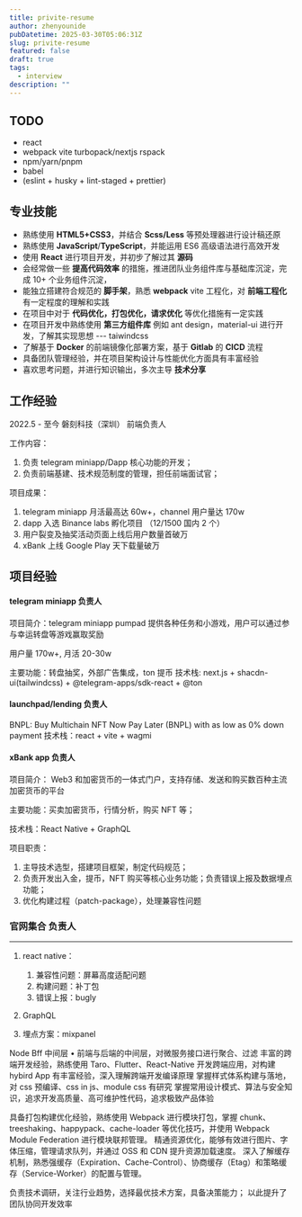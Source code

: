 ```yaml
---
title: privite-resume
author: zhenyounide
pubDatetime: 2025-03-30T05:06:31Z
slug: privite-resume
featured: false
draft: true
tags:
  - interview
description: ""
---
```


## TODO

- react
- webpack vite turbopack/nextjs rspack
- npm/yarn/pnpm
- babel
- (eslint + husky + lint-staged + prettier)

## 专业技能

- 熟练使用 **HTML5+CSS3**，并结合 **Scss/Less** 等预处理器进行设计稿还原
- 熟练使用 **JavaScript**/**TypeScript**，并能运用 ES6 高级语法进行高效开发
- 使用 **React** 进行项目开发，并初步了解过其 **源码**
- 会经常做一些 **提高代码效率** 的措施，推进团队业务组件库与基础库沉淀，完成 10+ 个业务组件沉淀，
- 能独立搭建符合规范的 **脚手架**，熟悉 **webpack** vite 工程化，对 **前端工程化** 有一定程度的理解和实践
- 在项目中对于 **代码优化，打包优化，请求优化** 等优化措施有一定实践
- 在项目开发中熟练使用 **第三方组件库** 例如 ant design，material-ui 进行开发，了解其实现思想 --- taiwindcss
- 了解基于 **Docker** 的前端镜像化部署方案，基于 **Gitlab** 的 **CICD** 流程
- 具备团队管理经验，并在项目架构设计与性能优化方面具有丰富经验
- 喜欢思考问题，并进行知识输出，多次主导 **技术分享**

## 工作经验

2022.5 - 至今 磐刻科技（深圳） 前端负责人

工作内容：

1. 负责 telegram miniapp/Dapp 核心功能的开发；
2. 负责前端基建、技术规范制度的管理，担任前端面试官；

项目成果：

1. telegram miniapp 月活最高达 60w+，channel 用户量达 170w
2. dapp 入选 Binance labs 孵化项目 （12/1500 国内 2 个）
3. 用户裂变及抽奖活动页面上线后用户数量首破万
4. xBank 上线 Google Play 天下载量破万

## 项目经验

#### telegram miniapp 负责人

项目简介：telegram miniapp pumpad 提供各种任务和小游戏，用户可以通过参与幸运转盘等游戏赢取奖励

用户量 170w+, 月活 20-30w

主要功能：转盘抽奖，外部广告集成，ton 提币
技术栈: next.js + shacdn-ui(tailwindcss) + @telegram-apps/sdk-react + @ton

#### launchpad/lending 负责人

BNPL: Buy Multichain NFT Now Pay Later (BNPL) with as low as 0% down payment
技术栈：react + vite + wagmi

#### xBank app 负责人

项目简介： Web3 和加密货币的一体式门户，支持存储、发送和购买数百种主流加密货币的平台

主要功能：买卖加密货币，行情分析，购买 NFT 等；

技术栈：React Native + GraphQL

项目职责：

1. 主导技术选型，搭建项目框架，制定代码规范；
2. 负责开发出入金，提币，NFT 购买等核心业务功能；负责错误上报及数据埋点功能；
3. 优化构建过程（patch-package），处理兼容性问题

### 官网集合 负责人

---

1. react native：

   1. 兼容性问题：屏幕高度适配问题
   2. 构建问题：补丁包
   3. 错误上报：bugly

2. GraphQL

3. 埋点方案：mixpanel

Node Bff 中间层 • 前端与后端的中间层，对微服务接口进行聚合、过滤
丰富的跨端开发经验，熟练使用 Taro、Flutter、React-Native 开发跨端应用，对构建 hybird App 有丰富经验，深入理解跨端开发编译原理
掌握样式体系构建与落地，对 css 预编译、css in js、module css 有研究
掌握常用设计模式、算法与安全知识，追求开发高质量、高可维护性代码，追求极致产品体验

具备打包构建优化经验，熟练使用 Webpack 进行模块打包，掌握 chunk、treeshaking、happypack、cache-loader 等优化技巧，并使用 Webpack Module Federation 进行模块联邦管理。
精通资源优化，能够有效进行图片、字体压缩，管理请求队列，并通过 OSS 和 CDN 提升资源加载速度。
深入了解缓存机制，熟悉强缓存（Expiration、Cache-Control）、协商缓存（Etag）和策略缓存（Service-Worker）的配置与管理。

负责技术调研，关注行业趋势，选择最优技术方案，具备决策能力；
以此提升了团队协同开发效率
